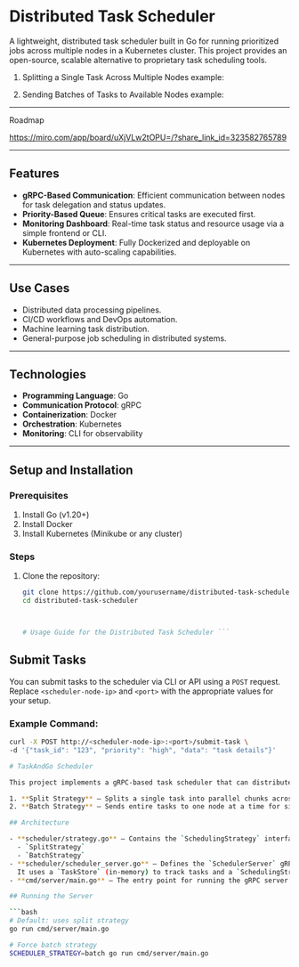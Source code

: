 # Distributed Task Scheduler

A lightweight, distributed task scheduler built in Go for running prioritized jobs across multiple nodes in a Kubernetes cluster. This project provides an open-source, scalable alternative to proprietary task scheduling tools.

1. Splitting a Single Task Across Multiple Nodes
example:


2. Sending Batches of Tasks to Available Nodes
example:

--- 

Roadmap

https://miro.com/app/board/uXjVLw2tOPU=/?share_link_id=323582765789 


---

## **Features**
- **gRPC-Based Communication**: Efficient communication between nodes for task delegation and status updates.
- **Priority-Based Queue**: Ensures critical tasks are executed first.
- **Monitoring Dashboard**: Real-time task status and resource usage via a simple frontend or CLI.
- **Kubernetes Deployment**: Fully Dockerized and deployable on Kubernetes with auto-scaling capabilities.

---

## **Use Cases**
- Distributed data processing pipelines.
- CI/CD workflows and DevOps automation.
- Machine learning task distribution.
- General-purpose job scheduling in distributed systems.

---

## **Technologies**
- **Programming Language**: Go
- **Communication Protocol**: gRPC
- **Containerization**: Docker
- **Orchestration**: Kubernetes
- **Monitoring**: CLI for observability

---

## **Setup and Installation**
### Prerequisites
1. Install Go (v1.20+)
2. Install Docker
3. Install Kubernetes (Minikube or any cluster)

### Steps
1. Clone the repository:
   ```bash
   git clone https://github.com/yourusername/distributed-task-scheduler.git
   cd distributed-task-scheduler



   # Usage Guide for the Distributed Task Scheduler ```

## **Submit Tasks**
You can submit tasks to the scheduler via CLI or API using a `POST` request. Replace `<scheduler-node-ip>` and `<port>` with the appropriate values for your setup.

### Example Command:
```bash
curl -X POST http://<scheduler-node-ip>:<port>/submit-task \
-d '{"task_id": "123", "priority": "high", "data": "task details"}'

# TaskAndGo Scheduler

This project implements a gRPC-based task scheduler that can distribute tasks among nodes in different ways. The scheduler supports two primary “scheduling strategies”:

1. **Split Strategy** – Splits a single task into parallel chunks across multiple nodes (useful for big, parallelizable tasks).
2. **Batch Strategy** – Sends entire tasks to one node at a time for simpler “batch” processing.

## Architecture

- **scheduler/strategy.go** – Contains the `SchedulingStrategy` interface and two concrete strategies:
  - `SplitStrategy`
  - `BatchStrategy`
- **scheduler/scheduler_server.go** – Defines the `SchedulerServer` gRPC service implementation.  
  It uses a `TaskStore` (in-memory) to track tasks and a `SchedulingStrategy` to decide how those tasks are dispatched.
- **cmd/server/main.go** – The entry point for running the gRPC server. You can set an environment variable (`SCHEDULER_STRATEGY=batch` or `SCHEDULER_STRATEGY=split`) to choose which strategy the server will use at runtime.

## Running the Server

```bash
# Default: uses split strategy
go run cmd/server/main.go

# Force batch strategy
SCHEDULER_STRATEGY=batch go run cmd/server/main.go

